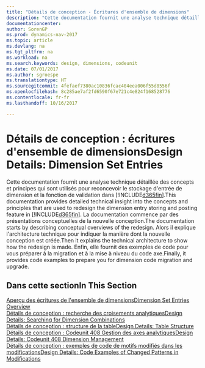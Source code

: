```yaml
---
title: "Détails de conception - Écritures d'ensemble de dimensions"
description: "Cette documentation fournit une analyse technique détaillée des concepts et principes qui sont utilisés pour reconcevoir la fonction de stockage et de validation d'écritures de dimension."
documentationcenter: 
author: SorenGP
ms.prod: dynamics-nav-2017
ms.topic: article
ms.devlang: na
ms.tgt_pltfrm: na
ms.workload: na
ms.search.keywords: design, dimensions, codeunit
ms.date: 07/01/2017
ms.author: sgroespe
ms.translationtype: HT
ms.sourcegitcommit: 4fefaef7380ac10836fcac404eea006f55d8556f
ms.openlocfilehash: 8c285ae7af2fd6590f67e721c4e824f168528776
ms.contentlocale: fr-fr
ms.lasthandoff: 10/16/2017

---
```

# <a name="design-details-dimension-set-entries"></a><span data-ttu-id="1bb7f-103">Détails de conception : écritures d'ensemble de dimensions</span><span class="sxs-lookup"><span data-stu-id="1bb7f-103">Design Details: Dimension Set Entries</span></span>
<span data-ttu-id="1bb7f-104">Cette documentation fournit une analyse technique détaillée des concepts et principes qui sont utilisés pour reconcevoir le stockage d'entrée de dimension et la fonction de validation dans [!INCLUDE[d365fin](includes/d365fin_md.md)].</span><span class="sxs-lookup"><span data-stu-id="1bb7f-104">This documentation provides detailed technical insight into the concepts and principles that are used to redesign the dimension entry storing and posting feature in [!INCLUDE[d365fin](includes/d365fin_md.md)].</span></span> <span data-ttu-id="1bb7f-105">La documentation commence par des présentations conceptuelles de la nouvelle conception.</span><span class="sxs-lookup"><span data-stu-id="1bb7f-105">The documentation starts by describing conceptual overviews of the redesign.</span></span> <span data-ttu-id="1bb7f-106">Alors il explique l'architecture technique pour indiquer la manière dont la nouvelle conception est créée.</span><span class="sxs-lookup"><span data-stu-id="1bb7f-106">Then it explains the technical architecture to show how the redesign is made.</span></span> <span data-ttu-id="1bb7f-107">Enfin, elle fournit des exemples de code pour vous préparer à la migration et à la mise à niveau du code axe.</span><span class="sxs-lookup"><span data-stu-id="1bb7f-107">Finally, it provides code examples to prepare you for dimension code migration and upgrade.</span></span>  

## <a name="in-this-section"></a><span data-ttu-id="1bb7f-108">Dans cette section</span><span class="sxs-lookup"><span data-stu-id="1bb7f-108">In This Section</span></span>  
[<span data-ttu-id="1bb7f-109">Aperçu des écritures de l'ensemble de dimensions</span><span class="sxs-lookup"><span data-stu-id="1bb7f-109">Dimension Set Entries Overview</span></span>](design-details-dimension-set-entries-overview.md)  
[<span data-ttu-id="1bb7f-110">Détails de conception : recherche des croisements analytiques</span><span class="sxs-lookup"><span data-stu-id="1bb7f-110">Design Details: Searching for Dimension Combinations</span></span>](design-details-searching-for-dimension-combinations.md)  
[<span data-ttu-id="1bb7f-111">Détails de conception : structure de la table</span><span class="sxs-lookup"><span data-stu-id="1bb7f-111">Design Details: Table Structure</span></span>](design-details-table-structure.md)  
[<span data-ttu-id="1bb7f-112">Détails de conception : Codeunit 408 Gestion des axes analytiques</span><span class="sxs-lookup"><span data-stu-id="1bb7f-112">Design Details: Codeunit 408 Dimension Management</span></span>](design-details-codeunit-408-dimension-management.md)  
[<span data-ttu-id="1bb7f-113">Détails de conception : exemples de code de motifs modifiés dans les modifications</span><span class="sxs-lookup"><span data-stu-id="1bb7f-113">Design Details: Code Examples of Changed Patterns in Modifications</span></span>](design-details-code-examples-of-changed-patterns-in-modifications.md)

